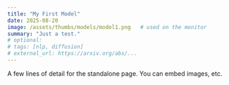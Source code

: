 ```yaml
---
title: "My First Model"
date: 2025-08-20
image: /assets/thumbs/models/model1.png   # used on the monitor
summary: "Just a test."
# optional:
# tags: [nlp, diffusion]
# external_url: https://arxiv.org/abs/...
---
```

A few lines of detail for the standalone page. You can embed images, etc.